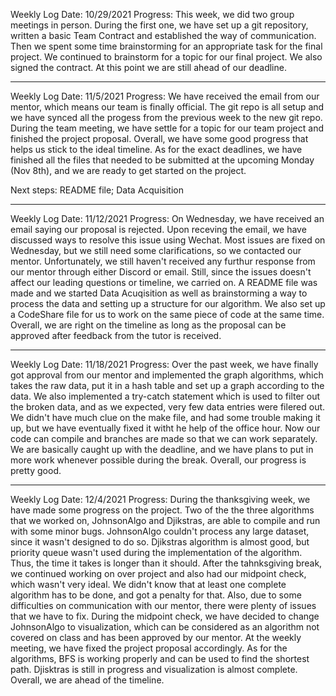 Weekly Log 
Date: 10/29/2021
Progress:
	This week, we did two group meetings in person. During the first one, we have set up a git repository, written a basic Team Contract and established the way of communication. Then we spent some time brainstorming for an appropriate task for the final project. 
	We continued to brainstorm for a topic for our final project. We also signed the contract. At this point we are still ahead of our deadline. 


------------------------------------------------------------------------------------------------


Weekly Log 
Date: 11/5/2021
Progress: We have received the email from our mentor, which means our team is finally official. The git repo is all setup and we have synced all the progess from the previous week to the new git repo. During the team meeting, we have settle for a topic for our team project and finished the project proposal. Overall, we have some good progress that helps us stick to the ideal timeline. As for the exact deadlines, we have finished all the files that needed to be submitted at the upcoming Monday (Nov 8th), and we are ready to get started on the project.

Next steps: README file; Data Acquisition


------------------------------------------------------------------------------------------------


Weekly Log 
Date: 11/12/2021
Progress: On Wednesday, we have received an email saying our proposal is rejected. Upon receving the email, we have discussed ways to resolve this issue using Wechat. Most issues are fixed on Wednesday, but we still need some clarifications, so we contacted our mentor. Unfortunately, we still haven't received any furthur response from our mentor through either Discord or email. Still, since the issues doesn't affect our leading questions or timeline, we carried on. A README file was made and we started Data Acuqisition as well as brainstorming a way to process the data and setting up a structure for our algorithm. We also set up a CodeShare file for us to work on the same piece of code at the same time. Overall, we are right on the timeline as long as the proposal can be approved after feedback from the tutor is received.



------------------------------------------------------------------------------------------------


Weekly Log 
Date: 11/18/2021
Progress: Over the past week, we have finally got approval from our mentor and implemented the graph algorithms, which takes the raw data, put it in a hash table and set up a graph according to the data. We also implemented a try-catch statement which is used to filter out the broken data, and as we expected, very few data entries were filered out. We didn't have much clue on the make file, and had some trouble making it up, but we have eventually fixed it witht he help of the office hour. Now our code can compile and branches are made so that we can work separately. We are basically caught up with the deadline, and we have plans to put in more work whenever possible during the break. Overall, our progress is pretty good. 




------------------------------------------------------------------------------------------------



Weekly Log 
Date: 12/4/2021
Progress: During the thanksgiving week, we have made some progress on the project. Two of the the three algorithms that we worked on, JohnsonAlgo and Djikstras, are able to compile and run with some minor bugs. JohnsonAlgo couldn't process any large dataset, since it wasn't designed to do so. Djikstras algorithm is almost good, but priority queue wasn't used during the implementation of the algorithm. Thus, the time it takes is longer than it should. After the tahnksgiving break, we continued working on over project and also had our midpoint check, which wasn't very ideal. We didn't know that at least one complete algorithm has to be done, and got a penalty for that. Also, due to some difficulties on communication with our mentor, there were plenty of issues that we have to fix. During the midpoint check, we have decided to change JohnsonAlgo to visualization, which can be considered as an algorithm not covered on class and has been approved by our mentor. At 
the weekly meeting, we have fixed the project proposal accordingly. As for the algorithms, BFS is working properly and can be used to find the shortest path. Djisktras is still in progress and visualization is almost complete. Overall, we are ahead of the timeline.
